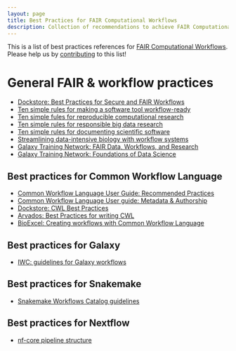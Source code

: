```yaml
---
layout: page
title: Best Practices for FAIR Computational Workflows
description: Collection of recommendations to achieve FAIR Computational Workflows for particular workflow systems
---
```


This is a list of best practices references for [FAIR Computational Workflows](../). Please help us by [contributing](https://github.com/workflowscommunity/workflowscommunity.github.io/blob/main/_working_groups/fair/best-practices.md) to this list!

# General FAIR & workflow practices

* [Dockstore: Best Practices for Secure and FAIR Workflows](https://docs.dockstore.org/en/stable/advanced-topics/best-practices/best-practices-secure-fair-workflows.html)
* [Ten simple rules for making a software tool workflow-ready](https://doi.org/10.1371/journal.pcbi.1009823)
* [Ten simple fules for reproducible computational research](https://doi.org/10.1371/journal.pcbi.1003285)
* [Ten simple rules for responsible big data research](https://doi.org/10.1371/journal.pcbi.1005399)
* [Ten simple rules for documenting scientific software](https://doi.org/10.1371/journal.pcbi.1006561)
* [Streamlining data-intensive biology with workflow systems](https://doi.org/10.1093/gigascience/giaa140)
* [Galaxy Training Network: FAIR Data, Workflows, and Research](https://training.galaxyproject.org/training-material/topics/fair/)
* [Galaxy Training Network: Foundations of Data Science](https://training.galaxyproject.org/training-material/topics/data-science/)


## Best practices for Common Workflow Language

* [Common Workflow Language User Guide: Recommended Practices](https://www.commonwl.org/user_guide/rec-practices/)
* [Common Workflow Language User guide: Metadata & Authorship](https://www.commonwl.org/user_guide/topics/metadata-and-authorship.html)
* [Dockstore: CWL Best Practices](https://docs.dockstore.org/en/stable/advanced-topics/best-practices/cwl-best-practices.html)
* [Arvados: Best Practices for writing CWL](https://doc.arvados.org/v1.4/user/cwl/cwl-style.html)
* [BioExcel: Creating workflows with Common Workflow Language](https://docs.bioexcel.eu/cwl-best-practice-guide/)


## Best practices for Galaxy

* [IWC: guidelines for Galaxy workflows](https://github.com/galaxyproject/iwc/blob/main/workflows/README.md)


## Best practices for Snakemake

* [Snakemake Workflows Catalog guidelines](https://github.com/snakemake-workflows/docs#guidelines)


## Best practices for Nextflow

* [nf-core pipeline structure](https://nf-co.re/docs/contributing/adding_pipelines#nf-core-pipeline-structure)

<!--
## Best practice for R

-->

